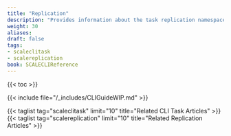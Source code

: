 ```yaml
---
title: "Replication"
description: "Provides information about the task replication namespace in the TrueNAS CLI. Includes command syntax and common commands."
weight: 30
aliases:
draft: false
tags:
- scaleclitask
- scalereplication
book: SCALECLIReference
---
```


{{< toc >}}

{{< include file="/_includes/CLIGuideWIP.md" >}}

{{< taglist tag="scaleclitask" limit="10" title="Related CLI Task Articles" >}}
{{< taglist tag="scalereplication" limit="10" title="Related Replication Articles" >}}